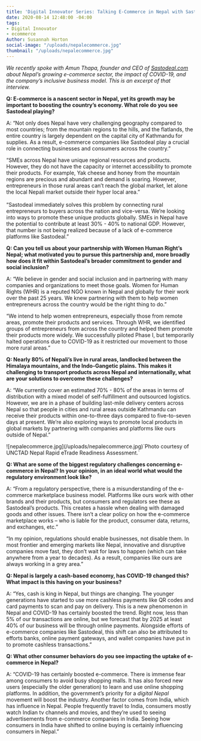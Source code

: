 ```yaml
---
title: 'Digital Innovator Series: Talking E-Commerce in Nepal with Sastodeal'
date: 2020-08-14 12:48:00 -04:00
tags:
- Digital Innovator
- ecommerce
Author: Susannah Horton
social-image: "/uploads/nepalecommerce.jpg"
thumbnail: "/uploads/nepalecommerce.jpg"
---
```


*We recently spoke with Amun Thapa, founder and CEO of [Sastodeal.com](https://www.sastodeal.com/) about Nepal’s growing e-commerce sector, the impact of COVID-19, and the company’s inclusive business model. This is an excerpt of that interview.*

<!--more-->

**Q: E-commerce is a nascent sector in Nepal, yet its growth may be important to boosting the country’s economy. What role do you see Sastodeal playing?**

A: “Not only does Nepal have very challenging geography compared to most countries; from the mountain regions to the hills, and the flatlands, the entire country is largely dependent on the capital city of Kathmandu for supplies. As a result, e-commerce companies like Sastodeal play a crucial role in connecting businesses and consumers across the country.”

“SMEs across Nepal have unique regional resources and products. However, they do not have the capacity or internet accessibility to promote their products. For example, Yak cheese and honey from the mountain regions are precious and abundant and demand is soaring. However, entrepreneurs in those rural areas can’t reach the global market, let alone the local Nepali market outside their hyper local area.” \
 \
 “Sastodeal immediately solves this problem by connecting rural entrepreneurs to buyers across the nation and vice-versa. We’re looking into ways to promote these unique products globally. SMEs in Nepal have the potential to contribute at least 30% - 40% to national GDP. However, that number is not being realized because of a lack of e-commerce platforms like Sastodeal.”

**Q: Can you tell us about your partnership with Women Human Right’s Nepal; what motivated you to pursue this partnership and, more broadly how does it fit within Sastodeal’s broader commitment to gender and social inclusion?**

A: “We believe in gender and social inclusion and in partnering with many companies and organizations to meet those goals. Women for Human Rights (WHR) is a reputed NGO known in Nepal and globally for their work over the past 25 years. We knew partnering with them to help women entrepreneurs across the country would be the right thing to do.”

“We intend to help women entrepreneurs, especially those from remote areas, promote their products and services. Through WHR, we identified groups of entrepreneurs from across the country and helped them promote their products more widely. We successfully piloted Phase I, but temporarily halted operations due to COVID-19 as it restricted our movement to those more rural areas.”

**Q: Nearly 80% of Nepali’s live in rural areas, landlocked between the Himalaya mountains, and the Indo-Gangetic plains. This makes it challenging to transport products across Nepal and internationally, what are your solutions to overcome these challenges?**

A: “We currently cover an estimated 70% - 80% of the areas in terms of distribution with a mixed model of self-fulfillment and outsourced logistics. However, we are in a phase of building last-mile delivery centers across Nepal so that people in cities and rural areas outside Kathmandu can receive their products within one-to-three days compared to five-to-seven days at present. We’re also exploring ways to promote local products in global markets by partnering with companies and platforms like ours outside of Nepal.”

!\[nepalecommerce.jpg\](/uploads/nepalecommerce.jpg)\`Photo courtesy of UNCTAD Nepal Rapid eTrade Readiness Assessment.\`

**Q: What are some of the biggest regulatory challenges concerning e-commerce in Nepal? In your opinion, in an ideal world what would the regulatory environment look like?**

A: “From a regulatory perspective, there is a misunderstanding of the e-commerce marketplace business model. Platforms like ours work with other brands and their products, but consumers and regulators see these as Sastodeal’s products. This creates a hassle when dealing with damaged goods and other issues. There isn’t a clear policy on how the e-commerce marketplace works – who is liable for the product, consumer data, returns, and exchanges, etc.”

“In my opinion, regulations should enable businesses, not disable them. In most frontier and emerging markets like Nepal, innovative and disruptive companies move fast, they don’t wait for laws to happen (which can take anywhere from a year to decades). As a result, companies like ours are always working in a grey area.”

**Q: Nepal is largely a cash-based economy, has COVID-19 changed this? What impact is this having on your business?**

A: “Yes, cash is king in Nepal, but things are changing. The younger generations have started to use more cashless payments like QR codes and card payments to scan and pay on delivery. This is a new phenomenon in Nepal and COVID-19 has certainly boosted the trend. Right now, less than 5% of our transactions are online, but we forecast that by 2025 at least 40% of our business will be through online payments. Alongside efforts of e-commerce companies like Sastodeal, this shift can also be attributed to efforts banks, online payment gateways, and wallet companies have put in to promote cashless transactions.”

**Q: What other consumer behaviors do you see impacting the uptake of e-commerce in Nepal?**

A: “COVID-19 has certainly boosted e-commerce. There is immense fear among consumers to avoid busy shopping malls. It has also forced new users (especially the older generation) to learn and use online shopping platforms. In addition, the government’s priority for a *digital Nepal* movement will boost the industry. Another factor comes from India, which has influence in Nepal. People frequently travel to India, consumers mostly watch Indian tv channels and movies, and they’re used to seeing advertisements from e-commerce companies in India. Seeing how consumers in India have shifted to online buying is certainly influencing consumers in Nepal.”